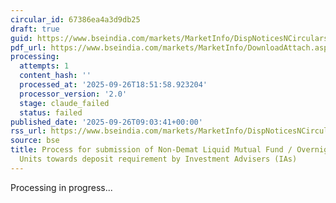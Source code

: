 ```yaml
---
circular_id: 67386ea4a3d9db25
draft: true
guid: https://www.bseindia.com/markets/MarketInfo/DispNoticesNCirculars.aspx?Noticeid={9F017BE4-67EE-460E-8BF9-A1545117284F}&noticeno=20250926-13&dt=09/26/2025&icount=13&totcount=76&flag=0
pdf_url: https://www.bseindia.com/markets/MarketInfo/DownloadAttach.aspx?id=20250926-13&attachedId=32718eaa-f482-4da9-ab7b-ebc93f7b69be
processing:
  attempts: 1
  content_hash: ''
  processed_at: '2025-09-26T18:51:58.923204'
  processor_version: '2.0'
  stage: claude_failed
  status: failed
published_date: '2025-09-26T09:03:41+00:00'
rss_url: https://www.bseindia.com/markets/MarketInfo/DispNoticesNCirculars.aspx?Noticeid={9F017BE4-67EE-460E-8BF9-A1545117284F}&noticeno=20250926-13&dt=09/26/2025&icount=13&totcount=76&flag=0
source: bse
title: Process for submission of Non-Demat Liquid Mutual Fund / Overnight Mutual Fund
  Units towards deposit requirement by Investment Advisers (IAs)
---
```


Processing in progress...